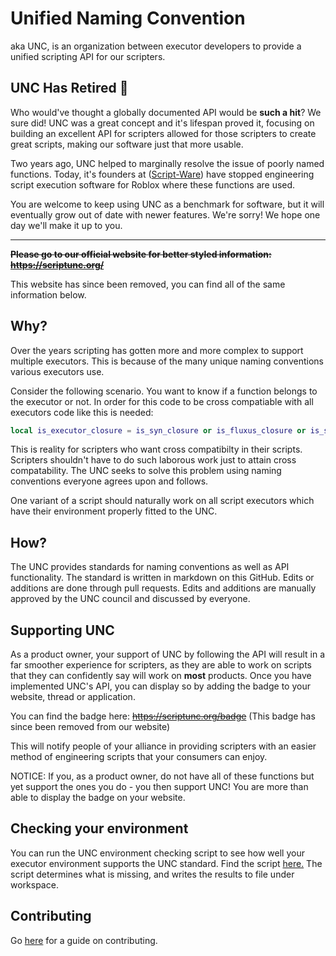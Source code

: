# Unified Naming Convention
aka UNC, is an organization between executor developers to provide a unified scripting API for our scripters.

## UNC Has Retired 👋

Who would've thought a globally documented API would be **such a hit**? We sure did! UNC was a great concept and it's lifespan proved it, focusing on building an excellent API for scripters allowed for those scripters to create great scripts, making our software just that more usable.

Two years ago, UNC helped to marginally resolve the issue of poorly named functions. Today, it's founders at ([Script-Ware](https://script-ware.com/)) have stopped engineering script execution software for Roblox where these functions are used.

You are welcome to keep using UNC as a benchmark for software, but it will eventually grow out of date with newer features. We're sorry! We hope one day we'll make it up to you.

---
~~**Please go to our official website for better styled information: https://scriptunc.org/**~~

This website has since been removed, you can find all of the same information below.

## Why?
Over the years scripting has gotten more and more complex to support multiple executors. This is because of the many unique naming conventions various executors use.

Consider the following scenario. You want to know if a function belongs to the executor or not. In order for this code to be cross compatiable with all executors code like this is needed:
```lua
local is_executor_closure = is_syn_closure or is_fluxus_closure or is_sentinel_closure or is_krnl_closure or is_proto_closure or is_calamari_closure or is_electron_closure or is_elysian_closure
```
This is reality for scripters who want cross compatibilty in their scripts. Scripters shouldn't have to do such laborous work just to attain cross compatability. The UNC seeks to solve this problem using naming conventions everyone agrees upon and follows.

One variant of a script should naturally work on all script executors which have their environment properly fitted to the UNC. 

## How?
The UNC provides standards for naming conventions as well as API functionality. The standard is written in markdown on this GitHub. Edits or additions are done through pull requests. Edits and additions are manually approved by the UNC council and discussed by everyone.

## Supporting UNC
As a product owner, your support of UNC by following the API will result in a far smoother experience for scripters, as they are able to work on scripts that they can confidently say will work on **most** products. Once you have implemented UNC's API, you can display so by adding the badge to your website, thread or application.

You can find the badge here: ~~https://scriptunc.org/badge~~
(This badge has since been removed from our website)

This will notify people of your alliance in providing scripters with an easier method of engineering scripts that your consumers can enjoy.

NOTICE: If you, as a product owner, do not have all of these functions but yet support the ones you do - you then support UNC! You are more than able to display the badge on your website.

## Checking your environment

You can run the UNC environment checking script to see how well your executor environment supports the UNC standard. Find the script [here.](UNCCheckEnv.lua) The script determines what is missing, and writes the results to file under workspace.

## Contributing
Go [here](CONTRIBUTING.md) for a guide on contributing.
